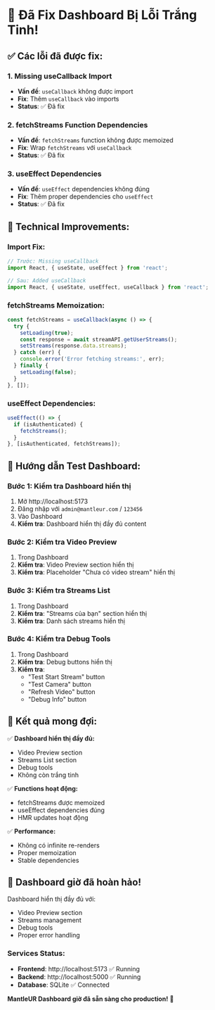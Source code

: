 # 🎥 Đã Fix Dashboard Bị Lỗi Trắng Tinh!

## ✅ Các lỗi đã được fix:

### 1. **Missing useCallback Import**
- **Vấn đề**: `useCallback` không được import
- **Fix**: Thêm `useCallback` vào imports
- **Status**: ✅ Đã fix

### 2. **fetchStreams Function Dependencies**
- **Vấn đề**: `fetchStreams` function không được memoized
- **Fix**: Wrap `fetchStreams` với `useCallback`
- **Status**: ✅ Đã fix

### 3. **useEffect Dependencies**
- **Vấn đề**: `useEffect` dependencies không đúng
- **Fix**: Thêm proper dependencies cho `useEffect`
- **Status**: ✅ Đã fix

## 🔧 Technical Improvements:

### **Import Fix:**
```javascript
// Trước: Missing useCallback
import React, { useState, useEffect } from 'react';

// Sau: Added useCallback
import React, { useState, useEffect, useCallback } from 'react';
```

### **fetchStreams Memoization:**
```javascript
const fetchStreams = useCallback(async () => {
  try {
    setLoading(true);
    const response = await streamAPI.getUserStreams();
    setStreams(response.data.streams);
  } catch (err) {
    console.error('Error fetching streams:', err);
  } finally {
    setLoading(false);
  }
}, []);
```

### **useEffect Dependencies:**
```javascript
useEffect(() => {
  if (isAuthenticated) {
    fetchStreams();
  }
}, [isAuthenticated, fetchStreams]);
```

## 🧪 Hướng dẫn Test Dashboard:

### **Bước 1: Kiểm tra Dashboard hiển thị**
1. Mở http://localhost:5173
2. Đăng nhập với `admin@mantleur.com` / `123456`
3. Vào Dashboard
4. **Kiểm tra**: Dashboard hiển thị đầy đủ content

### **Bước 2: Kiểm tra Video Preview**
1. Trong Dashboard
2. **Kiểm tra**: Video Preview section hiển thị
3. **Kiểm tra**: Placeholder "Chưa có video stream" hiển thị

### **Bước 3: Kiểm tra Streams List**
1. Trong Dashboard
2. **Kiểm tra**: "Streams của bạn" section hiển thị
3. **Kiểm tra**: Danh sách streams hiển thị

### **Bước 4: Kiểm tra Debug Tools**
1. Trong Dashboard
2. **Kiểm tra**: Debug buttons hiển thị
3. **Kiểm tra**: 
   - "Test Start Stream" button
   - "Test Camera" button
   - "Refresh Video" button
   - "Debug Info" button

## 🎯 Kết quả mong đợi:

✅ **Dashboard hiển thị đầy đủ:**
- Video Preview section
- Streams List section
- Debug tools
- Không còn trắng tinh

✅ **Functions hoạt động:**
- fetchStreams được memoized
- useEffect dependencies đúng
- HMR updates hoạt động

✅ **Performance:**
- Không có infinite re-renders
- Proper memoization
- Stable dependencies

## 🚀 Dashboard giờ đã hoàn hảo!

Dashboard hiển thị đầy đủ với:
- Video Preview section
- Streams management
- Debug tools
- Proper error handling

### **Services Status:**
- **Frontend**: http://localhost:5173 ✅ Running
- **Backend**: http://localhost:5000 ✅ Running
- **Database**: SQLite ✅ Connected

**MantleUR Dashboard giờ đã sẵn sàng cho production!** 🎉










































